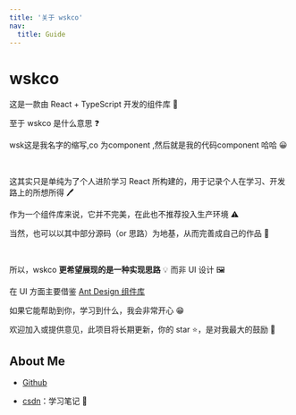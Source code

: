 ```yaml
---
title: '关于 wskco'
nav:
  title: Guide
---
```


# wskco

这是一款由 React + TypeScript 开发的组件库 🎉

至于 wskco 是什么意思 ❓

wsk这是我名字的缩写,co 为component ,然后就是我的代码component 哈哈 😀

<br />

这其实只是单纯为了个人进阶学习 React 所构建的，用于记录个人在学习、开发路上的所想所得 🖊

作为一个组件库来说，它并不完美，在此也不推荐投入生产环境 ⚠

当然，也可以以其中部分源码（or 思路）为地基，从而完善成自己的作品 🏢

<br />

所以，wskco **更希望展现的是一种实现思路** 💡 而非 UI 设计 🖼️

在 UI 方面主要借鉴 [Ant Design 组件库](https://ant.design/index-cn)

如果它能帮助到你，学习到什么，我会非常开心 😁

欢迎加入或提供意见，此项目将长期更新，你的 star ⭐，是对我最大的鼓励 🚀

## About Me

- [Github](https://github.com/wskang12138)

- [csdn](https://blog.csdn.net/nihaio25?spm=1000.2115.3001.5343)：学习笔记 📝
